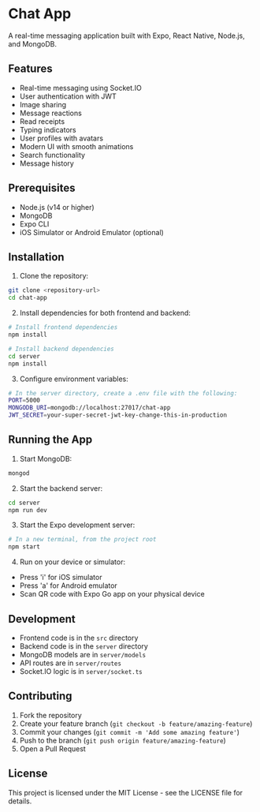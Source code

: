# Chat App

A real-time messaging application built with Expo, React Native, Node.js, and MongoDB.

## Features

- Real-time messaging using Socket.IO
- User authentication with JWT
- Image sharing
- Message reactions
- Read receipts
- Typing indicators
- User profiles with avatars
- Modern UI with smooth animations
- Search functionality
- Message history

## Prerequisites

- Node.js (v14 or higher)
- MongoDB
- Expo CLI
- iOS Simulator or Android Emulator (optional)

## Installation

1. Clone the repository:

```bash
git clone <repository-url>
cd chat-app
```

2. Install dependencies for both frontend and backend:

```bash
# Install frontend dependencies
npm install

# Install backend dependencies
cd server
npm install
```

3. Configure environment variables:

```bash
# In the server directory, create a .env file with the following:
PORT=5000
MONGODB_URI=mongodb://localhost:27017/chat-app
JWT_SECRET=your-super-secret-jwt-key-change-this-in-production
```

## Running the App

1. Start MongoDB:

```bash
mongod
```

2. Start the backend server:

```bash
cd server
npm run dev
```

3. Start the Expo development server:

```bash
# In a new terminal, from the project root
npm start
```

4. Run on your device or simulator:

- Press 'i' for iOS simulator
- Press 'a' for Android emulator
- Scan QR code with Expo Go app on your physical device

## Development

- Frontend code is in the `src` directory
- Backend code is in the `server` directory
- MongoDB models are in `server/models`
- API routes are in `server/routes`
- Socket.IO logic is in `server/socket.ts`

## Contributing

1. Fork the repository
2. Create your feature branch (`git checkout -b feature/amazing-feature`)
3. Commit your changes (`git commit -m 'Add some amazing feature'`)
4. Push to the branch (`git push origin feature/amazing-feature`)
5. Open a Pull Request

## License

This project is licensed under the MIT License - see the LICENSE file for details.
